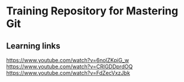 # Training Repository for Mastering Git

## Learning links

https://www.youtube.com/watch?v=6nolZKpiG_w
https://www.youtube.com/watch?v=CRlGDDprdOQ
https://www.youtube.com/watch?v=FdZecVxzJbk
